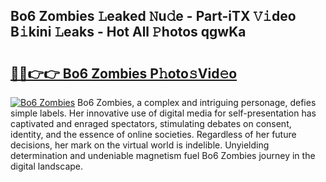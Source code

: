## Bo6 Zombies 𝙻eaked 𝙽u𝚍e - Part-iTX 𝚅𝚒deo B𝚒kini 𝙻eaks - Hot All 𝙿hotos qgwKa

# <h2><a href="http://ld0827g.urlbe.top/?page=Bo6+Zombies">🔗🔗👉👉 Bo6 Zombies P𝚑oto𝚜Vid𝚎o</a></h2>

[![Bo6 Zombies](https://i.imgur.com/eBuTRDB.gif)](http://ld0827g.urlbe.top/?page=Bo6+Zombies)
Bo6 Zombies, a complex and intriguing personage, defies simple labels. Her innovative use of digital media for self-presentation has captivated and enraged spectators, stimulating debates on consent, identity, and the essence of online societies. Regardless of her future decisions, her mark on the virtual world is indelible. Unyielding determination and undeniable magnetism fuel Bo6 Zombies journey in the digital landscape.
